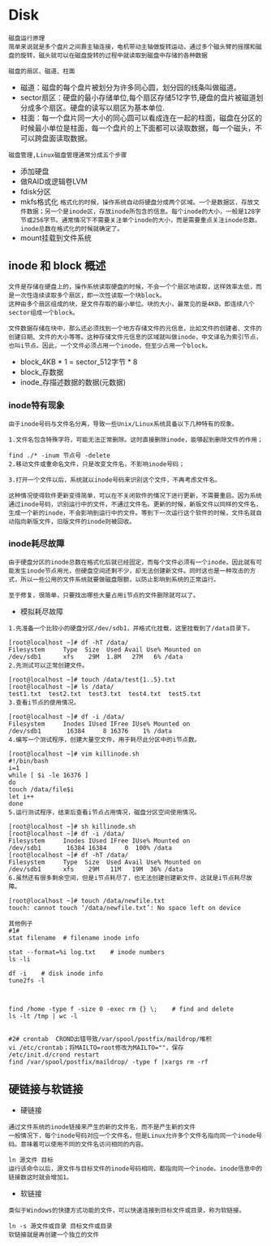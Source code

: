 # Disk
```
磁盘运行原理
简单来说就是多个盘片之间靠主轴连接，电机带动主轴做旋转运动，通过多个磁头臂的摇摆和磁盘的旋转，磁头就可以在磁盘旋转的过程中就读取到磁盘中存储的各种数据

```
`磁盘的扇区、磁道、柱面`
* 磁道：磁盘的每个盘片被划分为许多同心圆，划分园的线条叫做磁道。
* sector扇区：硬盘的最小存储单位,每个扇区存储512字节,硬盘的盘片被磁道划分成多个扇区。硬盘的读写以扇区为基本单位.
* 柱面：每一个盘片同一大小的同心圆可以看成连在一起的柱面，磁盘在分区的时候最小单位是柱面，每一个盘片的上下面都可以读取数据，每一个磁头，不可以跨盘面读取数据。


`磁盘管理,Linux磁盘管理通常分成五个步骤`
* 添加硬盘
* 做RAID或逻辑卷LVM
* fdisk分区
* mkfs格式化
`格式化的时候，操作系统自动将硬盘分成两个区域。一个是数据区，存放文件数据；另一个是inode区，存放inode所包含的信息。每个inode的大小，一般是128字节或256字节。通常情况下不需要关注单个inode的大小，而是需要重点关注inode总数。inode总数在格式化的时候就确定了。`
* mount挂载到文件系统


## inode 和 block 概述
```
文件是存储在硬盘上的，操作系统读取硬盘的时候，不会一个个扇区地读取，这样效率太低，而是一次性连续读取多个扇区，即一次性读取一个块block。
这种由多个扇区组成的块，是文件存取的最小单位。块的大小，最常见的是4KB，即连续八个sector组成一个block。

文件数据存储在块中，那么还必须找到一个地方存储文件的元信息，比如文件的创建者、文件的创建日期、文件的大小等等。这种存储文件元信息的区域就叫做inode，中文译名为索引节点，也叫i节点。因此，一个文件必须占用一个inode，但至少占用一个block。
```
* block_4KB * 1 = sector_512字节 * 8
* block_存数据 
* inode_存描述数据的数据(元数据)


### inode特有现象
```
由于inode号码与文件名分离，导致一些Unix/Linux系统具备以下几种特有的现象。

1.文件名包含特殊字符，可能无法正常删除。这时直接删除inode，能够起到删除文件的作用；

find ./* -inum 节点号 -delete
2.移动文件或重命名文件，只是改变文件名，不影响inode号码；

3.打开一个文件以后，系统就以inode号码来识别这个文件，不再考虑文件名。

这种情况使得软件更新变得简单，可以在不关闭软件的情况下进行更新，不需要重启。因为系统通过inode号码，识别运行中的文件，不通过文件名。更新的时候，新版文件以同样的文件名，生成一个新的inode，不会影响到运行中的文件。等到下一次运行这个软件的时候，文件名就自动指向新版文件，旧版文件的inode则被回收。
```
### inode耗尽故障
```
由于硬盘分区的inode总数在格式化后就已经固定，而每个文件必须有一个inode，因此就有可能发生inode节点用光，但硬盘空间还剩不少，却无法创建新文件。同时这也是一种攻击的方式，所以一些公用的文件系统就要做磁盘限额，以防止影响到系统的正常运行。

至于修复，很简单，只要找出哪些大量占用i节点的文件删除就可以了。
```
* 模拟耗尽故障
```
1.先准备一个比较小的硬盘分区/dev/sdb1，并格式化挂载，这里挂载到了/data目录下。

[root@localhost ~]# df -hT /data/
Filesystem     Type  Size  Used Avail Use% Mounted on
/dev/sdb1      xfs    29M  1.8M   27M   6% /data
2.先测试可以正常创建文件。

[root@localhost ~]# touch /data/test{1..5}.txt
[root@localhost ~]# ls /data/
test1.txt  test2.txt  test3.txt  test4.txt  test5.txt
3.查看i节点的使用情况。

[root@localhost ~]# df -i /data/
Filesystem     Inodes IUsed IFree IUse% Mounted on
/dev/sdb1       16384     8 16376    1% /data
4.编写一个测试程序，创建大量空文件，用于耗尽此分区中的i节点数。

[root@localhost ~]# vim killinode.sh
#!/bin/bash
i=1
while [ $i -le 16376 ]
do
touch /data/file$i
let i++
done
5.运行测试程序，结束后查看i节点占用情况，磁盘分区空间使用情况。

[root@localhost ~]# sh killinode.sh
[root@localhost ~]# df -i /data/
Filesystem     Inodes IUsed IFree IUse% Mounted on
/dev/sdb1       16384 16384     0  100% /data
[root@localhost ~]# df -hT /data/
Filesystem     Type  Size  Used Avail Use% Mounted on
/dev/sdb1      xfs    29M   11M   19M  36% /data
6.虽然还有很多剩余空间，但是i节点耗尽了，也无法创建创建新文件，这就是i节点耗尽故障。

[root@localhost ~]# touch /data/newfile.txt
touch: cannot touch ‘/data/newfile.txt’: No space left on device

其他例子
#1#
stat filename  # filename inode info

stat --format=%i log.txt    # inode numbers
ls -li

df -i    # disk inode info
tune2fs -l



find /home -type f -size 0 -exec rm {} \;    # find and delete
ls -lt /tmp | wc -l


#2# crontab  CROND出错导致/var/spool/postfix/maildrop/堆积
vi /etc/crontab；将MAILTO=root修改为MAILTO=""，保存
/etc/init.d/crond restart
find /var/spool/postfix/maildrop/ -type f |xargs rm -rf
```
## 硬链接与软链接
* 硬链接
```
通过文件系统的inode链接来产生的新的文件名，而不是产生新的文件
一般情况下，每个inode号码对应一个文件名，但是Linux允许多个文件名指向同一个inode号码。意味着可以使用不同的文件名访问相同的内容。

ln 源文件 目标
运行该命令以后，源文件与目标文件的inode号码相同，都指向同一个inode。inode信息中的链接数这时就会增加1。
```

* 软链接
```
类似于Windows的快捷方式功能的文件，可以快速连接到目标文件或目录，称为软链接。

ln -s 源文件或目录 目标文件或目录
软链接就是再创建一个独立的文件
```
